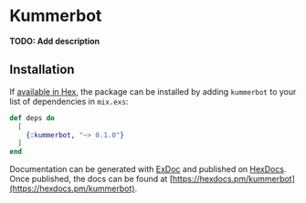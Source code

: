 # Kummerbot

**TODO: Add description**

## Installation

If [available in Hex](https://hex.pm/docs/publish), the package can be installed
by adding `kummerbot` to your list of dependencies in `mix.exs`:

```elixir
def deps do
  [
    {:kummerbot, "~> 0.1.0"}
  ]
end
```

Documentation can be generated with [ExDoc](https://github.com/elixir-lang/ex_doc)
and published on [HexDocs](https://hexdocs.pm). Once published, the docs can
be found at [https://hexdocs.pm/kummerbot](https://hexdocs.pm/kummerbot).

